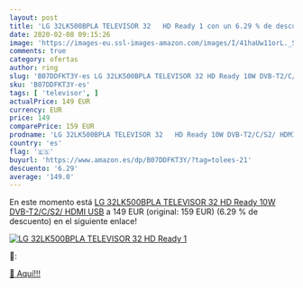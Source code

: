 ```yaml
---
layout: post
title: 'LG 32LK500BPLA TELEVISOR 32   HD Ready 1 con un 6.29 % de descuento'
date: 2020-02-08 09:15:26
image: 'https://images-eu.ssl-images-amazon.com/images/I/41haUw11orL._SL200_.jpg'
comments: true
category: ofertas
author: ring
slug: 'B07DDFKT3Y-es LG 32LK500BPLA TELEVISOR 32 HD Ready 10W DVB-T2/C/S2/ HDMI...'
sku: 'B07DDFKT3Y-es'
tags: [ 'televisor', ]
actualPrice: 149 EUR
currency: EUR
price: 149
comparePrice: 159 EUR
prodname: 'LG 32LK500BPLA TELEVISOR 32   HD Ready 10W DVB-T2/C/S2/ HDMI USB'
country: 'es'
flag: '🇪🇸'
buyurl: 'https://www.amazon.es/dp/B07DDFKT3Y/?tag=tolees-21'
descuento: '6.29'
average: '149.0'
---
```


En este momento está [LG 32LK500BPLA TELEVISOR 32   HD Ready 10W DVB-T2/C/S2/ HDMI USB](https://www.amazon.es/dp/B07DDFKT3Y/?tag=tolees-21) a 149 EUR (original: 159 EUR) (6.29 %  de descuento) en el siguiente enlace!

[![LG 32LK500BPLA TELEVISOR 32   HD Ready 1](https://images-eu.ssl-images-amazon.com/images/I/41haUw11orL._SL200_.jpg)](https://www.amazon.es/dp/B07DDFKT3Y/?tag=tolees-21)

🔎:


[🛒 Aquí!!!](https://www.amazon.es/dp/B07DDFKT3Y/?tag=tolees-21)
